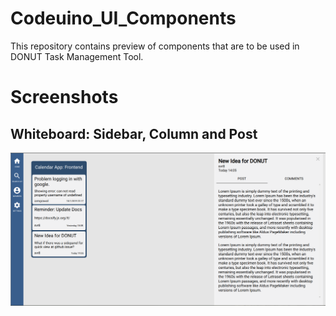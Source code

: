 # Codeuino_UI_Components
This repository contains preview of components that are to be used in DONUT Task Management Tool.
# Screenshots
## Whiteboard: Sidebar, Column and Post
![Card and Post](https://github.com/svr8/Codeuino_UI_Components/blob/master/Screenshot_Whiteboard.png)